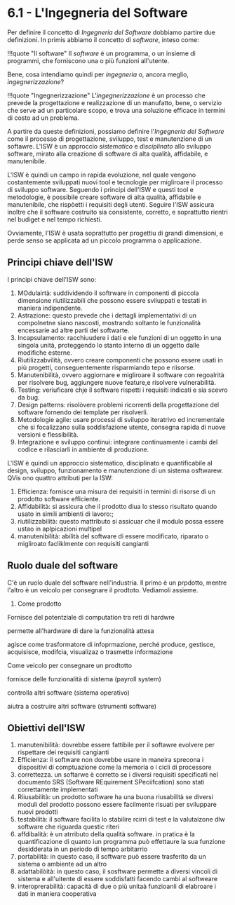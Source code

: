 # 6.1 - L'Ingegneria del Software

Per definire il concetto di *Ingegneria del Software* dobbiamo partire due definizioni. In primis abbiamo il concetto di *software*, inteso come:

!!!quote "Il software"
    Il *software* è un programma, o un insieme di programmi, che forniscono una o più funzioni all'utente.

Bene, cosa intendiamo quindi per *ingegneria* o, ancora meglio, *ingegnerizzazione*?

!!!quote "Ingegnerizzazione"
    L'*ingegnerizzazione* è un processo che prevede la progettazione e realizzazione di un manufatto, bene, o servizio che serve ad un particolare scopo, e trova una soluzione efficace in termini di costo ad un problema.

A partire da queste definizioni, possiamo definire l'*Ingegneria del Software* come il processo di progettazione, sviluppo, test e manutenzione di un softawre. L'ISW è un approccio *sistematico* e *disciplinato* allo sviluppo software, mirato alla creazione di software di alta qualità, affidabile, e manutenibile.

L'ISW è quindi un campo in rapida evoluzione, nel quale vengono costantemente sviluppati nuovi tool e tecnologie per migliroare il processo di sviluppo software. Seguendo i principi dell'ISW e questi tool e metodologie, è possibile creare software di alta qualità, affidabile e manutenibile, che rispòetti i requisiti degli utenti. Seguire l'ISW assicura inoltre che il software costruito sia consistente, corretto, e soprattutto rientri nel budiget e nel tempo richiesti.

Ovviamente, l'ISW è usata soprattutto per progettiu di grandi dimensioni, e perde senso se applicata ad un piccolo programma o applicazione.

## Principi chiave dell'ISW

I principi chiave dell'ISW sono:

1. MOdulairtà: suddividendo il softrware in componenti di piccola dimensione riutilizzabili che possono essere sviluppati e testati in maniera indipendente.
2. Astrazione: questo prevede che i dettagli implementativi di un compolnetne siano nascosti, mostrando soltanto le funzionalità encessarie ad altre parti del softwarte.
3. Incapsulamento: racchiuudere i dati e ele funzioni di un oggetto in una singola unità, proteggendo lo stanto interno di un oggetto dalle modifiche esterne.
4. Riutilizzabvilità, ovvero creare componenti che possono essere usati in più progetti, conseguentemente risparmiando tepo e riisorse.
5. Manutenibilità, ovvero aggiornare e migliroare il software con regoalrità per risolvere bug, aggiungere nuove feature,e risolvere vulnerabilità.
6. Testing: veriuficare chje il software rispetti i requisiti indicati e sia scevro da bug.
7. Design patterns: risolòvere problemi ricorrenti della progettazione del software fornendo dei template per risolverli.
8. Metodologie agile: usare processi di sviluppo iteratrivo ed incrementale che si focalizzano sulla soddisfazione utente, consegna rapida di nuove versioni e flessibilità.
9. Integrazione e sviluppo continui: integrare continuamente i cambi del codice e rilasciarli in ambiente di produzione.

L'ISW è quindi un approccio sistematico, disciplinato e quantificabile al design, sviluppo, funzionamento e manutenzione di un sistema osftwarew. QVis ono quattro attributi per la ISW:

1. Efficienza: fornisce una misura dei requisiti in termini di risorse di un prodotto software efficiente.
2. Affidabilità: si assicura che il prodotto diua lo stesso risultato quando usato in simili ambienti di lavoro:;
3. riutilizzabilità: questo mattributo si assicuar che il modulo possa essere ustao in aplpicazioni multipel
4. manutenibilità: abilità del software di essere modificato, riparato o migliroato facliklmente con requisiti cangianti

## Ruolo duale del software

C'è un ruolo duale del software nell'industria. Il primo è un  prpdotto, mentre l'altro è un veicolo per consegnare il prodtoto. Vediamoli assieme.

1. Come prodotto

Fornisce del potentziale di computation tra reti di hardwre

permette all'hardware di dare la funzionalità attesa

agisce come trasformatore di infoprmazione, perché produce, gestisce, acquisisce, modifcia, visualizaz o trasmette informazione

Come veicolo per consegnare un prodtotto

fornisce delle funzionalità di sistema (payroll system)

controlla altri software (sistema operativo)

aiutra a costruire altri software (strumenti software)

## Obiettivi dell'ISW

1. manutenibilità: dovrebbe essere fattibile per il softawre evolvere per rispettare dei requisiti cangianti
2. Efficienza: il software non dovrebbe usare in maneira sprecona i dispositivi di comptuazione come la memoria o i cicli di processore
3. correttezza. un softarwe è corretto se i diversi requisiti specificati nel documento SRS (Software REquirement SPeciifcation) sono stati correttamente implementati
4. Riiusabilità: un prodotto software ha una buona riusabilità se diversi moduli del prodotto possono essere facilmente risuati per sviluppare nuovi prodotti
5. testabilità: il software facilita lo stabilire rcirri di test e la valutaizone dlw software che riguarda questic riteri
6. affdibalità: è un atrributo della qualità software. in pratica è la quantificazione di quanto iun programma può effettaure la sua funzione desidderata in un periodo di tempo arbitarrio
7. portabilità: in questo caso, il software può essere trasferito da un sistema o ambiente ad un altro
8. adattabilòità: in questo caso, il sosftware permette a diversi vincoli di sistema e all'uitente di essere soddisfatti facendo cambi al softweare
9. interoprerabilità: capacità di due o più unitaà funzioanli di elabroare i dati in maniera cooperativa

<!-- https://www.geeksforgeeks.org/software-engineering-introduction-to-software-engineering/?ref=header_outind -->

